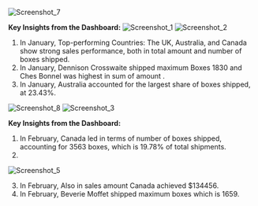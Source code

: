 
![Screenshot_7](https://github.com/user-attachments/assets/75277973-9468-4ded-8311-79e763f7afb8)

**Key Insights from the Dashboard:**
![Screenshot_1](https://github.com/user-attachments/assets/daef9521-0408-455d-8269-f71c0a6685bd)
![Screenshot_2](https://github.com/user-attachments/assets/026851be-5743-47e6-8b79-e6acc8b75f12)

1) In January, Top-performing Countries: The UK, Australia, and Canada show strong sales performance, both in total amount and number of boxes shipped.
2) In January, Dennison Crosswaite shipped maximum Boxes 1830 and Ches Bonnel was highest in sum of amount .
3) In January, Australia accounted for the largest share of boxes shipped, at 23.43%.

![Screenshot_8](https://github.com/user-attachments/assets/6d4393c1-cc58-4020-b383-3eaeb2fca525)
![Screenshot_3](https://github.com/user-attachments/assets/7f42d5b0-be69-43ab-972c-f7ff2d1b34f5)

**Key Insights from the Dashboard:**

1) In February, Canada led in terms of number of boxes shipped, accounting for 3563 boxes, which is 19.78% of total shipments.
2) 
![Screenshot_5](https://github.com/user-attachments/assets/fa1737e7-ff33-4461-ba6b-e34ff81ab93a)

3)  In February, Also in sales amount Canada achieved $134456.
4)  In February, Beverie Moffet  shipped maximum boxes which is 1659.

